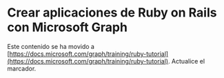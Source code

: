 # <a name="build-ruby-on-rails-apps-with-microsoft-graph"></a>Crear aplicaciones de Ruby on Rails con Microsoft Graph

Este contenido se ha movido a [https://docs.microsoft.com/graph/training/ruby-tutorial](https://docs.microsoft.com/graph/training/ruby-tutorial). Actualice el marcador.
